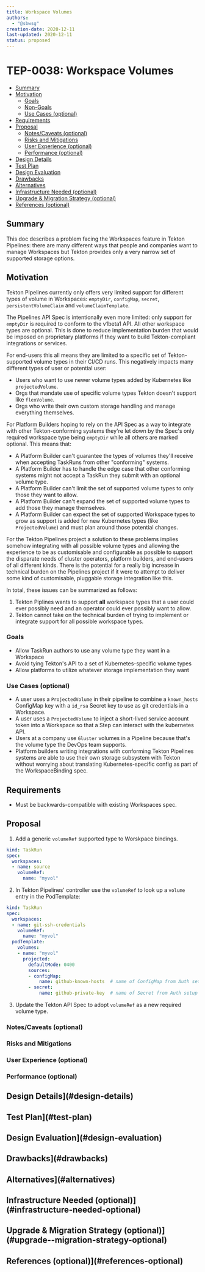 ```yaml
---
title: Workspace Volumes
authors:
  - "@sbwsg"
creation-date: 2020-12-11
last-updated: 2020-12-11
status: proposed
---
```


# TEP-0038: Workspace Volumes

<!-- toc -->
- [Summary](#summary)
- [Motivation](#motivation)
  - [Goals](#goals)
  - [Non-Goals](#non-goals)
  - [Use Cases (optional)](#use-cases-optional)
- [Requirements](#requirements)
- [Proposal](#proposal)
  - [Notes/Caveats (optional)](#notescaveats-optional)
  - [Risks and Mitigations](#risks-and-mitigations)
  - [User Experience (optional)](#user-experience-optional)
  - [Performance (optional)](#performance-optional)
- [Design Details](#design-details)
- [Test Plan](#test-plan)
- [Design Evaluation](#design-evaluation)
- [Drawbacks](#drawbacks)
- [Alternatives](#alternatives)
- [Infrastructure Needed (optional)](#infrastructure-needed-optional)
- [Upgrade &amp; Migration Strategy (optional)](#upgrade--migration-strategy-optional)
- [References (optional)](#references-optional)
<!-- /toc -->

## Summary

This doc describes a problem facing the Workspaces feature in Tekton Pipelines: there are many different
ways that people and companies want to manage Workspaces but Tekton provides only a very narrow set of
supported storage options.

## Motivation

Tekton Pipelines currently only offers very limited support for different types of volume in
Workspaces: `emptyDir`, `configMap`, `secret`, `persistentVolumeClaim` and `volumeClaimTemplate`.

The Pipelines API Spec is intentionally even more limited: only support for `emptyDir` is required
to conform to the v1beta1 API. All other workspace types are optional. This is done to reduce
implementation burden that would be imposed on proprietary platforms if they want to build
Tekton-compliant integrations or services.

For end-users this all means they are limited to a specific set of Tekton-supported volume types
in their CI/CD runs. This negatively impacts many different types of user or potential user:
- Users who want to use newer volume types added by Kubernetes like `projectedVolume`.
- Orgs that mandate use of specific volume types Tekton doesn't support like `flexVolume`.
- Orgs who write their own custom storage handling and manage everything themselves.

For Platform Builders hoping to rely on the API Spec as a way to integrate with other
Tekton-conforming systems they're let down by the Spec's only required workspace type
being `emptyDir` while all others are marked optional. This means that:
- A Platform Builder can't guarantee the types of volumes they'll receive when accepting
TaskRuns from other "conforming" systems.
- A Platform Builder has to handle the edge case that other conforming systems might not
accept a TaskRun they submit with an optional volume type.
- A Platform Builder can't limit the set of supported volume types to only those they want to allow.
- A Platform Builder can't expand the set of supported volume types to add those they manage themselves.
- A Platform Builder can expect the set of supported Workspace types to grow as support is added
for new Kubernetes types (like `ProjectedVolume`) and must plan around those potential changes.

For the Tekton Pipelines project a solution to these problems implies somehow integrating with all
possible volume types and allowing the experience to be as customisable and configurable as possible
to support the disparate needs of cluster operators, platform builders, and end-users of all different
kinds. There is the potential for a really big increase in technical burden on the Pipelines project
if it were to attempt to deliver some kind of customisable, pluggable storage integration like this.

In total, these issues can be summarized as follows:

1. Tekton Piplines wants to support __all__ workspace types that a user could ever possibly need and
an operator could ever possibly want to allow.
2. Tekton cannot take on the technical burden of trying to implement or integrate support for
all possible workspace types.

### Goals

- Allow TaskRun authors to use any volume type they want in a Workspace
- Avoid tying Tekton's API to a set of Kubernetes-specific volume types
- Allow platforms to utilize whatever storage implementation they want

### Use Cases (optional)

- A user uses a `ProjectedVolume` in their pipeline to combine a `known_hosts` ConfigMap key with
a `id_rsa` Secret key to use as git credentials in a Workspace.
- A user uses a `ProjectedVolume` to inject a short-lived service account token into a Workspace
so that a Step can interact with the kubernetes API.
- Users at a company use `Gluster` volumes in a Pipeline because that's the volume type the DevOps
team supports.
- Platform builders writing integrations with conforming Tekton Pipelines systems are able to
use their own storage subsystem with Tekton without worrying about translating Kubernetes-specific
config as part of the WorkspaceBinding spec.

## Requirements

- Must be backwards-compatible with existing Workspaces spec.

## Proposal

1. Add a generic `volumeRef` supported type to Worskpace bindings.

```yaml
kind: TaskRun
spec:
  workspaces:
  - name: source
    volumeRef:
      name: "myvol"
```

2. In Tekton Pipelines' controller use the `volumeRef` to look up a `volume` entry in the PodTemplate:

```yaml
kind: TaskRun
spec:
  workspaces:
  - name: git-ssh-credentials
    volumeRef:
      name: "myvol"
  podTemplate:
    volumes:
    - name: "myvol"
      projected:
        defaultMode: 0400
        sources:
        - configMap:
            name: github-known-hosts  # name of ConfigMap from Auth setup
        - secret:
            name: github-private-key  # name of Secret from Auth setup
```

3. Update the Tekton API Spec to adopt `volumeRef` as a new required volume type.

### Notes/Caveats (optional)

### Risks and Mitigations

### User Experience (optional)

### Performance (optional)

## Design Details](#design-details)

## Test Plan](#test-plan)

## Design Evaluation](#design-evaluation)

## Drawbacks](#drawbacks)

## Alternatives](#alternatives)

## Infrastructure Needed (optional)](#infrastructure-needed-optional)

## Upgrade &amp; Migration Strategy (optional)](#upgrade--migration-strategy-optional)

## References (optional)](#references-optional)

